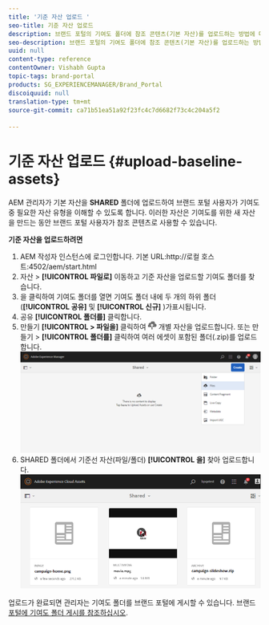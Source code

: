 ```yaml
---
title: '기준 자산 업로드 '
seo-title: 기준 자산 업로드
description: 브랜드 포털의 기여도 폴더에 참조 콘텐츠(기본 자산)를 업로드하는 방법에 대한 통찰력을 얻을 수 있습니다.
seo-description: 브랜드 포털의 기여도 폴더에 참조 콘텐츠(기본 자산)를 업로드하는 방법에 대한 통찰력을 얻을 수 있습니다.
uuid: null
content-type: reference
contentOwner: Vishabh Gupta
topic-tags: brand-portal
products: SG_EXPERIENCEMANAGER/Brand_Portal
discoiquuid: null
translation-type: tm+mt
source-git-commit: ca71b51ea51a92f23fc4c7d6682f73c4c204a5f2

---
```



# 기준 자산 업로드 {#upload-baseline-assets}

AEM 관리자가 기본 자산을 **SHARED** 폴더에 업로드하여 브랜드 포털 사용자가 기여도 중 필요한 자산 유형을 이해할 수 있도록 합니다. 이러한 자산은 기여도를 위한 새 자산을 만드는 동안 브랜드 포털 사용자가 참조 콘텐츠로 사용할 수 있습니다.

**기준 자산을 업로드하려면**

1. AEM 작성자 인스턴스에 로그인합니다.
기본 URL:http://로컬 호스트:4502/aem/start.html
1. 자산 > **[!UICONTROL 파일로]** 이동하고 기준 자산을 업로드할 기여도 폴더를 찾습니다.
1. 을 클릭하여 기여도 폴더를 열면 기여도 폴더 내에 두 개의 하위 폴더(**[!UICONTROL 공유]** 및 **[!UICONTROL 신규]** )가표시됩니다.
1. 공유 **[!UICONTROL 폴더를]** 클릭합니다.
1. 만들기 **[!UICONTROL > 파일을]** 클릭하여 ![](assets/upload.png) 개별 자산을 업로드합니다.
또는 만들기 > **[!UICONTROL 폴더를]** 클릭하여 여러 에셋이 포함된 폴더(.zip)를 업로드합니다.
   ![](assets/upload-baseline-assets1.png)
1. SHARED 폴더에서 기준선 자산(파일/폴더) **[!UICONTROL 을]** 찾아 업로드합니다.
   ![](assets/upload-baseline-assets2.png)

업로드가 완료되면 관리자는 기여도 폴더를 브랜드 포털에 게시할 수 있습니다. 브랜드 [포털에 기여도 폴더 게시를 참조하십시오](brand-portal-publish-contribution-folder-to-brand-portal.md).